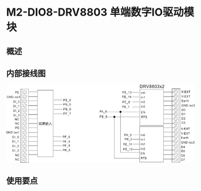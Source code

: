 # M2-DIO8-DRV8803 单端数字IO驱动模块
## 概述
## 内部接线图
![M2-DIO8-DRV8803](./images/M2-DIO8-DRV8803.png)
## 使用要点